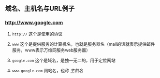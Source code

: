 ## 域名、主机名与URL例子

### http://www.google.com

1. `http://` 这个是使用的协议

2. `www` 这个是提供服务的计算机名，也就是服务器名（mail的话就表示提供邮件服务，www表示万维网服务web服务器）

3. `google.com` 这个是域名，是独一无二的，用于定位网站

4. `www.google.com` 网站名，也称 *主机名* 